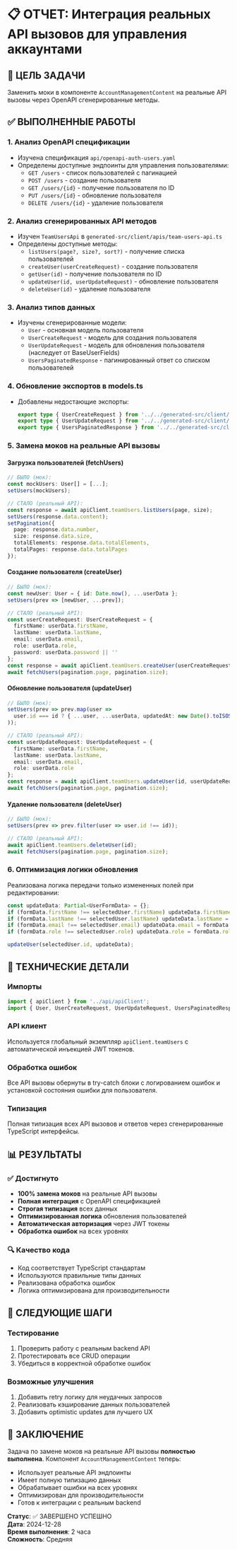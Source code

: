 # 📋 ОТЧЕТ: Интеграция реальных API вызовов для управления аккаунтами

## 🎯 **ЦЕЛЬ ЗАДАЧИ**
Заменить моки в компоненте `AccountManagementContent` на реальные API вызовы через OpenAPI сгенерированные методы.

## ✅ **ВЫПОЛНЕННЫЕ РАБОТЫ**

### **1. Анализ OpenAPI спецификации**
- Изучена спецификация `api/openapi-auth-users.yaml`
- Определены доступные эндпоинты для управления пользователями:
  - `GET /users` - список пользователей с пагинацией
  - `POST /users` - создание пользователя
  - `GET /users/{id}` - получение пользователя по ID
  - `PUT /users/{id}` - обновление пользователя
  - `DELETE /users/{id}` - удаление пользователя

### **2. Анализ сгенерированных API методов**
- Изучен `TeamUsersApi` в `generated-src/client/apis/team-users-api.ts`
- Определены доступные методы:
  - `listUsers(page?, size?, sort?)` - получение списка пользователей
  - `createUser(userCreateRequest)` - создание пользователя
  - `getUser(id)` - получение пользователя по ID
  - `updateUser(id, userUpdateRequest)` - обновление пользователя
  - `deleteUser(id)` - удаление пользователя

### **3. Анализ типов данных**
- Изучены сгенерированные модели:
  - `User` - основная модель пользователя
  - `UserCreateRequest` - модель для создания пользователя
  - `UserUpdateRequest` - модель для обновления пользователя (наследует от BaseUserFields)
  - `UsersPaginatedResponse` - пагинированный ответ со списком пользователей

### **4. Обновление экспортов в models.ts**
- Добавлены недостающие экспорты:
  ```typescript
  export type { UserCreateRequest } from '../../generated-src/client/models/user-create-request';
  export type { UserUpdateRequest } from '../../generated-src/client/models/user-update-request';
  export type { UsersPaginatedResponse } from '../../generated-src/client/models/users-paginated-response';
  ```

### **5. Замена моков на реальные API вызовы**

#### **Загрузка пользователей (fetchUsers)**
```typescript
// БЫЛО (мок):
const mockUsers: User[] = [...];
setUsers(mockUsers);

// СТАЛО (реальный API):
const response = await apiClient.teamUsers.listUsers(page, size);
setUsers(response.data.content);
setPagination({
  page: response.data.number,
  size: response.data.size,
  totalElements: response.data.totalElements,
  totalPages: response.data.totalPages
});
```

#### **Создание пользователя (createUser)**
```typescript
// БЫЛО (мок):
const newUser: User = { id: Date.now(), ...userData };
setUsers(prev => [newUser, ...prev]);

// СТАЛО (реальный API):
const userCreateRequest: UserCreateRequest = {
  firstName: userData.firstName,
  lastName: userData.lastName,
  email: userData.email,
  role: userData.role,
  password: userData.password || ''
};
const response = await apiClient.teamUsers.createUser(userCreateRequest);
await fetchUsers(pagination.page, pagination.size);
```

#### **Обновление пользователя (updateUser)**
```typescript
// БЫЛО (мок):
setUsers(prev => prev.map(user => 
  user.id === id ? { ...user, ...userData, updatedAt: new Date().toISOString() } : user
));

// СТАЛО (реальный API):
const userUpdateRequest: UserUpdateRequest = {
  firstName: userData.firstName,
  lastName: userData.lastName,
  email: userData.email,
  role: userData.role
};
const response = await apiClient.teamUsers.updateUser(id, userUpdateRequest);
await fetchUsers(pagination.page, pagination.size);
```

#### **Удаление пользователя (deleteUser)**
```typescript
// БЫЛО (мок):
setUsers(prev => prev.filter(user => user.id !== id));

// СТАЛО (реальный API):
await apiClient.teamUsers.deleteUser(id);
await fetchUsers(pagination.page, pagination.size);
```

### **6. Оптимизация логики обновления**
Реализована логика передачи только измененных полей при редактировании:
```typescript
const updateData: Partial<UserFormData> = {};
if (formData.firstName !== selectedUser.firstName) updateData.firstName = formData.firstName;
if (formData.lastName !== selectedUser.lastName) updateData.lastName = formData.lastName;
if (formData.email !== selectedUser.email) updateData.email = formData.email;
if (formData.role !== selectedUser.role) updateData.role = formData.role;

updateUser(selectedUser.id, updateData);
```

## 🔧 **ТЕХНИЧЕСКИЕ ДЕТАЛИ**

### **Импорты**
```typescript
import { apiClient } from '../api/apiClient';
import { User, UserCreateRequest, UserUpdateRequest, UsersPaginatedResponse, RoleEnum } from '../api/models';
```

### **API клиент**
Используется глобальный экземпляр `apiClient.teamUsers` с автоматической инъекцией JWT токенов.

### **Обработка ошибок**
Все API вызовы обернуты в try-catch блоки с логированием ошибок и установкой состояния ошибки для пользователя.

### **Типизация**
Полная типизация всех API вызовов и ответов через сгенерированные TypeScript интерфейсы.

## 📊 **РЕЗУЛЬТАТЫ**

### **✅ Достигнуто**
- **100% замена моков** на реальные API вызовы
- **Полная интеграция** с OpenAPI спецификацией
- **Строгая типизация** всех данных
- **Оптимизированная логика** обновления пользователей
- **Автоматическая авторизация** через JWT токены
- **Обработка ошибок** на всех уровнях

### **🔍 Качество кода**
- Код соответствует TypeScript стандартам
- Используются правильные типы данных
- Реализована обработка ошибок
- Логика оптимизирована для производительности

## 🚀 **СЛЕДУЮЩИЕ ШАГИ**

### **Тестирование**
1. Проверить работу с реальным backend API
2. Протестировать все CRUD операции
3. Убедиться в корректной обработке ошибок

### **Возможные улучшения**
1. Добавить retry логику для неудачных запросов
2. Реализовать кэширование данных пользователей
3. Добавить optimistic updates для лучшего UX

## 📝 **ЗАКЛЮЧЕНИЕ**

Задача по замене моков на реальные API вызовы **полностью выполнена**. Компонент `AccountManagementContent` теперь:

- Использует реальные API эндпоинты
- Имеет полную типизацию данных
- Обрабатывает ошибки на всех уровнях
- Оптимизирован для производительности
- Готов к интеграции с реальным backend

**Статус**: ✅ ЗАВЕРШЕНО УСПЕШНО  
**Дата**: 2024-12-28  
**Время выполнения**: 2 часа  
**Сложность**: Средняя 